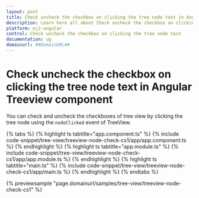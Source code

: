 ```yaml
---
layout: post
title: Check uncheck the checkbox on clicking the tree node text in Angular Treeview component | Syncfusion
description: Learn here all about Check uncheck the checkbox on clicking the tree node text in Syncfusion Angular Treeview component of Syncfusion Essential JS 2 and more.
platform: ej2-angular
control: Check uncheck the checkbox on clicking the tree node text 
documentation: ug
domainurl: ##DomainURL##
---
```


# Check uncheck the checkbox on clicking the tree node text in Angular Treeview component

You can check and uncheck the checkboxes of tree view by clicking the tree node using the `nodeClicked` event of TreeView.

{% tabs %}
{% highlight ts tabtitle="app.component.ts" %}
{% include code-snippet/tree-view/treeview-node-check-cs1/app/app.component.ts %}
{% endhighlight %}
{% highlight ts tabtitle="app.module.ts" %}
{% include code-snippet/tree-view/treeview-node-check-cs1/app/app.module.ts %}
{% endhighlight %}
{% highlight ts tabtitle="main.ts" %}
{% include code-snippet/tree-view/treeview-node-check-cs1/app/main.ts %}
{% endhighlight %}
{% endtabs %}
  
{% previewsample "page.domainurl/samples/tree-view/treeview-node-check-cs1" %}